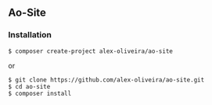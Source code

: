 ## Ao-Site

### Installation
````
$ composer create-project alex-oliveira/ao-site
````
or
````
$ git clone https://github.com/alex-oliveira/ao-site.git
$ cd ao-site
$ composer install
````

